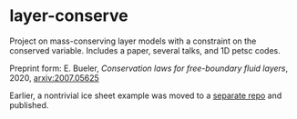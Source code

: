 layer-conserve
==============

Project on mass-conserving layer models with a constraint on the conserved
variable.  Includes a paper, several talks, and 1D petsc codes.

Preprint form: E. Bueler, _Conservation laws for free-boundary fluid layers_, 2020, [arxiv:2007.05625](https://arxiv.org/abs/2007.05625)

Earlier, a nontrivial ice sheet example was moved to a [separate repo](https://github.com/bueler/sia-fve) and published.

